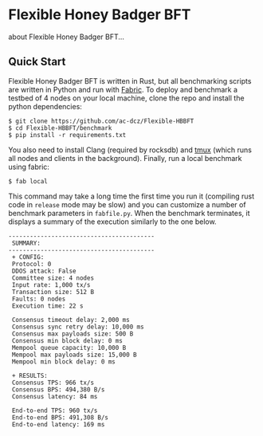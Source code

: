 # Flexible Honey Badger BFT

about Flexible Honey Badger BFT...

## Quick Start
Flexible Honey Badger BFT is written in Rust, but all benchmarking scripts are written in Python and run with [Fabric](http://www.fabfile.org/).
To deploy and benchmark a testbed of 4 nodes on your local machine, clone the repo and install the python dependencies:
```
$ git clone https://github.com/ac-dcz/Flexible-HBBFT
$ cd Flexible-HBBFT/benchmark
$ pip install -r requirements.txt
```
You also need to install Clang (required by rocksdb) and [tmux](https://linuxize.com/post/getting-started-with-tmux/#installing-tmux) (which runs all nodes and clients in the background). Finally, run a local benchmark using fabric:
```
$ fab local
```
This command may take a long time the first time you run it (compiling rust code in `release` mode may be slow) and you can customize a number of benchmark parameters in `fabfile.py`. When the benchmark terminates, it displays a summary of the execution similarly to the one below.
```
-----------------------------------------
 SUMMARY:
-----------------------------------------
 + CONFIG:
 Protocol: 0 
 DDOS attack: False 
 Committee size: 4 nodes
 Input rate: 1,000 tx/s
 Transaction size: 512 B
 Faults: 0 nodes
 Execution time: 22 s

 Consensus timeout delay: 2,000 ms
 Consensus sync retry delay: 10,000 ms
 Consensus max payloads size: 500 B
 Consensus min block delay: 0 ms
 Mempool queue capacity: 10,000 B
 Mempool max payloads size: 15,000 B
 Mempool min block delay: 0 ms

 + RESULTS:
 Consensus TPS: 966 tx/s
 Consensus BPS: 494,380 B/s
 Consensus latency: 84 ms

 End-to-end TPS: 960 tx/s
 End-to-end BPS: 491,308 B/s
 End-to-end latency: 169 ms
```

